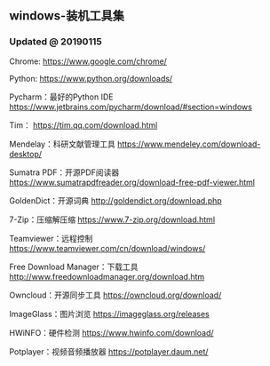 
## windows-装机工具集
### Updated @ 20190115
Chrome: 
  https://www.google.com/chrome/

Python:
  https://www.python.org/downloads/
  
Pycharm：最好的Python IDE
  https://www.jetbrains.com/pycharm/download/#section=windows
  
Tim：
  https://tim.qq.com/download.html

Mendelay：科研文献管理工具
  https://www.mendeley.com/download-desktop/
  
Sumatra PDF：开源PDF阅读器
  https://www.sumatrapdfreader.org/download-free-pdf-viewer.html

GoldenDict：开源词典
  http://goldendict.org/download.php

7-Zip：压缩解压缩
  https://www.7-zip.org/download.html

Teamviewer：远程控制
  https://www.teamviewer.com/cn/download/windows/

Free Download Manager：下载工具
  http://www.freedownloadmanager.org/download.htm

Owncloud：开源同步工具
  https://owncloud.org/download/

ImageGlass：图片浏览
  https://imageglass.org/releases

HWiNFO：硬件检测
  https://www.hwinfo.com/download/

Potplayer：视频音频播放器
  https://potplayer.daum.net/
